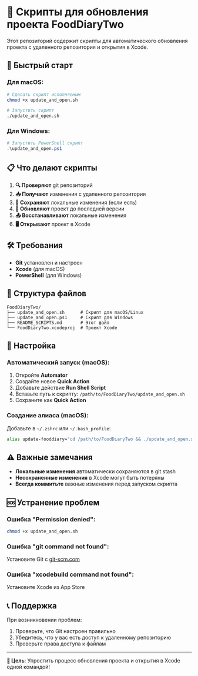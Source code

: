 # 📱 Скрипты для обновления проекта FoodDiaryTwo

Этот репозиторий содержит скрипты для автоматического обновления проекта с удаленного репозитория и открытия в Xcode.

## 🚀 Быстрый старт

### Для macOS:
```bash
# Сделать скрипт исполняемым
chmod +x update_and_open.sh

# Запустить скрипт
./update_and_open.sh
```

### Для Windows:
```powershell
# Запустить PowerShell скрипт
.\update_and_open.ps1
```

## 📋 Что делают скрипты

1. **🔍 Проверяют** git репозиторий
2. **📥 Получают** изменения с удаленного репозитория
3. **💾 Сохраняют** локальные изменения (если есть)
4. **🔄 Обновляют** проект до последней версии
5. **📤 Восстанавливают** локальные изменения
6. **🖥️ Открывают** проект в Xcode

## 🛠️ Требования

- **Git** установлен и настроен
- **Xcode** (для macOS)
- **PowerShell** (для Windows)

## 📁 Структура файлов

```
FoodDiaryTwo/
├── update_and_open.sh      # Скрипт для macOS/Linux
├── update_and_open.ps1     # Скрипт для Windows
├── README_SCRIPTS.md       # Этот файл
└── FoodDiaryTwo.xcodeproj  # Проект Xcode
```

## 🔧 Настройка

### Автоматический запуск (macOS):
1. Откройте **Automator**
2. Создайте новое **Quick Action**
3. Добавьте действие **Run Shell Script**
4. Вставьте путь к скрипту: `/path/to/FoodDiaryTwo/update_and_open.sh`
5. Сохраните как **Quick Action**

### Создание алиаса (macOS):
Добавьте в `~/.zshrc` или `~/.bash_profile`:
```bash
alias update-fooddiary="cd /path/to/FoodDiaryTwo && ./update_and_open.sh"
```

## ⚠️ Важные замечания

- **Локальные изменения** автоматически сохраняются в git stash
- **Несохраненные изменения** в Xcode могут быть потеряны
- **Всегда коммитьте** важные изменения перед запуском скрипта

## 🆘 Устранение проблем

### Ошибка "Permission denied":
```bash
chmod +x update_and_open.sh
```

### Ошибка "git command not found":
Установите Git с [git-scm.com](https://git-scm.com)

### Ошибка "xcodebuild command not found":
Установите Xcode из App Store

## 📞 Поддержка

При возникновении проблем:
1. Проверьте, что Git настроен правильно
2. Убедитесь, что у вас есть доступ к удаленному репозиторию
3. Проверьте права доступа к файлам

---

**🎯 Цель**: Упростить процесс обновления проекта и открытия в Xcode одной командой!
